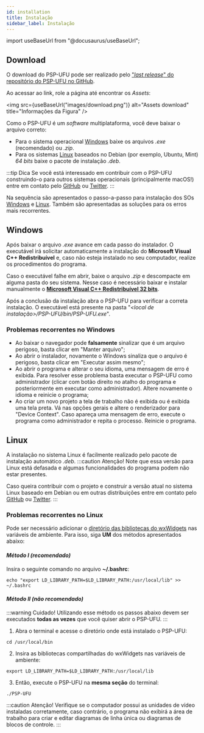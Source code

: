 ```yaml
---
id: installation
title: Instalação
sidebar_label: Instalação
---
```

import useBaseUrl from "@docusaurus/useBaseUrl";

## Download

O download do PSP-UFU pode ser realizado pelo ["*last release*" do repositório do PSP-UFU no GitHub](https://github.com/Thales1330/PSP/releases/latest).

Ao acessar ao link, role a página até encontrar os *Assets*:

<img src={useBaseUrl("images/download.png")} alt="Assets download" title="Informações da Figura" />

Como o PSP-UFU é um *software* multiplataforma, você deve baixar o arquivo correto:
- Para o sistema operacional [Windows](installation#windows) baixe os arquivos *.exe* (recomendado) ou *.zip*.
- Para os sistemas [Linux](installation#linux) baseados no Debian (por exemplo, Ubuntu, Mint) *64 bits* baixe o pacote de instalação *.deb*.

:::tip Dica
Se você está interessado em contribuir com o PSP-UFU construindo-o para outros sistemas operacionais (principalmente macOS!) entre em contato pelo [GitHub](https://github.com/Thales1330/PSP/issues) ou [Twitter](https://twitter.com/PspUfu).
:::

Na sequência são apresentados o passo-a-passo para instalação dos SOs [Windows](installation#windows) e [Linux](installation#linux). Também são apresentadas as soluções para os erros mais recorrentes.

## Windows
Após baixar o arquivo *.exe* avance em cada passo do instalador. O executável irá solicitar automaticamente a instalação do **Microsoft Visual C++ Redistribuível** e, caso não esteja instalado no seu computador, realize os procedimentos do programa.

Caso o executável falhe em abrir, baixe o arquivo *.zip* e descompacte em alguma pasta do seu sistema. Nesse caso é necessário baixar e instalar manualmente o [**Microsoft Visual C++ Redistribuível 32 bits**](https://aka.ms/vs/16/release/vc_redist.x86.exe).

Após a conclusão da instalação abra o PSP-UFU para verificar a correta instalação. O executável está presente na pasta "*<local de instalação>/PSP-UFU/bin/PSP-UFU.exe*".

### Problemas recorrentes no Windows
- Ao baixar o navegador pode **falsamente** sinalizar que é um arquivo perigoso, basta clicar em "Manter arquivo";
- Ao abrir o instalador, novamente o Windows sinaliza que o arquivo é perigoso, basta clicar em "Executar assim mesmo";
- Ao abrir o programa e alterar o seu idioma, uma mensagem de erro é exibida. Para resolver esse problema basta executar o PSP-UFU como administrador (clicar com botão direito no atalho do programa e posteriormente em executar como administrador). Altere novamente o idioma e reinicie o programa;
- Ao criar um novo projeto a tela de trabalho não é exibida ou é exibida uma tela preta. Vá nas opções gerais e altere o renderizador para "Device Context". Caso apareça uma mensagem de erro, execute o programa como administrador e repita o processo. Reinicie o programa.


## Linux
A instalação no sistema Linux é facilmente realizado pelo pacote de instalação automático *.deb*.
:::caution Atenção!
Note que essa versão para Linux está defasada e algumas funcionalidades do programa podem não estar presentes.

Caso queira contribuir com o projeto e construir a versão atual no sistema Linux baseado em Debian ou em outras distribuições entre em contato pelo [GitHub](https://github.com/Thales1330/PSP/issues) ou [Twitter](https://twitter.com/PspUfu).
:::

### Problemas recorrentes no Linux
Pode ser necessário adicionar o [diretório das bibliotecas do wxWidgets](https://wiki.wxwidgets.org/Compiling_and_getting_started#Running_wxWidgets_projects) nas variáveis de ambiente.
Para isso, siga **UM** dos métodos apresentados abaixo:

#### *Método I (recomendado)*
Insira o seguinte comando no arquivo **~/.bashrc**:
```shell
echo "export LD_LIBRARY_PATH=$LD_LIBRARY_PATH:/usr/local/lib" >> ~/.bashrc
```

#### *Método II (não recomendado)*
:::warning Cuidado!
Utilizando esse método os passos abaixo devem ser executados **todas as vezes** que você quiser abrir o PSP-UFU.
:::
1. Abra o terminal e acesse o diretório onde está instalado o PSP-UFU:
```shell
cd /usr/local/bin
```
2. Insira as bibliotecas compartilhadas do wxWidgets nas variáveis de ambiente:
```shell
export LD_LIBRARY_PATH=$LD_LIBRARY_PATH:/usr/local/lib
```
3. Então, execute o PSP-UFU na **mesma seção** do terminal:
```shell
./PSP-UFU
```

:::caution Atenção!
Verifique se o computador possui as unidades de vídeo instaladas corretamente, caso contrário, o programa não exibirá a área de trabalho para criar e editar diagramas de linha única ou diagramas de blocos de controle.
:::
